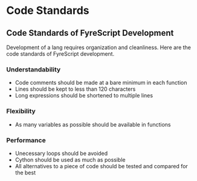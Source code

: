 # Code Standards
## Code Standards of FyreScript Development

Development of a lang requires organization and cleanliness. Here are the code standards of FyreScript development.

### Understandability
* Code comments should be made at a bare minimum in each function 
* Lines should be kept to less than 120 characters
* Long expressions should be shortened to multiple lines

### Flexibility
* As many variables as possible should be available in functions

### Performance
* Unecessary loops should be avoided
* Cython should be used as much as possible
* All alternatives to a piece of code should be tested and compared for the best